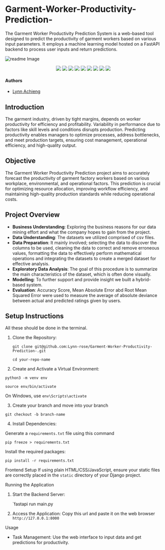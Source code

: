 # Garment-Worker-Productivity-Prediction-
The Garment Worker Productivity Prediction System is a web-based tool designed to predict the productivity of garment workers based on various input parameters. It employs a machine learning model hosted on a FastAPI backend to process user inputs and return predictions.
<p>
    <img src="./images/garment.jpeg" alt="readme Image"/>
</p>
<p align="center">
    <img src="https://img.shields.io/badge/-scikit--learn-F7931E?logo=scikit-learn&logoColor=white&style=flat-square">
    <img src="https://img.shields.io/badge/-Surprise-4B0082?logo=python&logoColor=white&style=flat-square">
    <img src="https://img.shields.io/badge/-Vercel-FF4B4B?logo=vercel&logoColor=white&style=flat-square">
    <img src="https://img.shields.io/badge/-Pandas-150458?logo=pandas&logoColor=white&style=flat-square">
    <img src="https://img.shields.io/badge/-NumPy-013243?logo=numpy&logoColor=white&style=flat-square">
    <img src="https://img.shields.io/badge/-NLTK-4EA94B?logo=python&logoColor=white&style=flat-square">
    <img src="https://img.shields.io/badge/-Seaborn-3776AB?logo=python&logoColor=white&style=flat-square">
    <img src="https://img.shields.io/badge/-Plotly-3F4F75?logo=plotly&logoColor=white&style=flat-square">
    <img src="https://img.shields.io/badge/-Django-3F4F75?logo=django&logoColor=white&style=flat-square">
</p>

#### Authors
* [Lynn Achieng](https://github.com/Lynn-rose)

## Introduction
The garment industry, driven by tight margins, depends on worker productivity for efficiency and profitability. Variability in performance due to factors like skill levels and conditions disrupts production. Predicting productivity enables managers to optimize processes, address bottlenecks, and meet production targets, ensuring cost management, operational efficiency, and high-quality output.

## Objective
The Garment Worker Productivity Prediction project aims to accurately forecast the productivity of garment factory workers based on various workplace, environmental, and operational factors. This prediction is crucial for optimizing resource allocation, improving workflow efficiency, and maintaining high-quality production standards while reducing operational costs.

## Project Overview
- **Business Understanding**: Exploring the business reasons for our data mining effort and what the company hopes to gain from the project.
- **Data Understanding**: The datasets we utilized comprised of csv files.
- **Data Preparation**: It mainly involved; selecting the data to discover the columns to be used, cleaning the data to correct and remove erroneous values, formatting the data to effectively perform mathematical operations and integrating the datasets to create a merged dataset for effective analysis.
- **Exploratory Data Analysis**: The goal of this procedure is to summarize the main characteristics of the dataset, which is often done visually.
- **Modelling**: To further support and provide insight we built a hybrid-based system.
- **Evaluation**: Accuracy Score, Mean Absolute Error abd Root Mean Squared Error were used to measure the average of absolute deviance between actual and predicted ratings given by users.

## Setup Instructions

All these should be done in the terminal.

1. Clone the Repository:

    `git clone git@github.com:Lynn-rose/Garment-Worker-Productivity-Prediction-.git`
    
     `cd your-repo-name`
     
2. Create and Activate a Virtual Environment:

 `python3 -m venv env`
 
 `source env/bin/activate`
 
 On Windows, use `env\Scripts\activate`
 
3. Create your branch and move into your branch

  `git checkout -b branch-name`
  
4. Install Dependencies:

Generate a `requirements.txt` file using this command

   `pip freeze > requirements.txt`
    
   Install the required packages:
    
   `pip install -r requirements.txt`

Frontend Setup
If using plain HTML/CSS/JavaScript, ensure your static files are correctly placed in the `static` directory of your Django project.

Running the Application
1. Start the Backend Server:

    `fastapi run main.py
    
2. Access the Application:
    Copy this url and paste it on the web browser `http://127.0.0.1:8000`

Usage
- Task Management: Use the web interface to input data and get predictions for productivity.